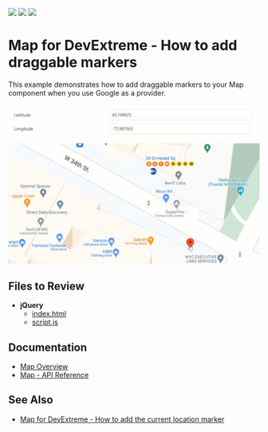 <!-- default badges list -->
![](https://img.shields.io/endpoint?url=https://codecentral.devexpress.com/api/v1/VersionRange/128584430/23.1.4%2B)
[![](https://img.shields.io/badge/Open_in_DevExpress_Support_Center-FF7200?style=flat-square&logo=DevExpress&logoColor=white)](https://supportcenter.devexpress.com/ticket/details/E4639)
[![](https://img.shields.io/badge/📖_How_to_use_DevExpress_Examples-e9f6fc?style=flat-square)](https://docs.devexpress.com/GeneralInformation/403183)
<!-- default badges end -->

# Map for DevExtreme - How to add draggable markers

This example demonstrates how to add draggable markers to your Map component when you use Google as a provider.

<div align="center"><img alt="Map for DevExtreme - How to add draggable markers" src="map-draggable-marker.gif" /></div>

## Files to Review

- **jQuery**
    - [index.html](jQuery/index.html)
    - [script.js](jQuery/script.js)

## Documentation

- [Map Overview](https://js.devexpress.com/Documentation/Guide/UI_Components/Map/Overview/)
- [Map - API Reference](https://js.devexpress.com/Documentation/ApiReference/UI_Components/dxMap/)

## See Also

- [Map for DevExtreme - How to add the current location marker](http://www.devexpress.com/Support/Center/Example/Details/E4734)